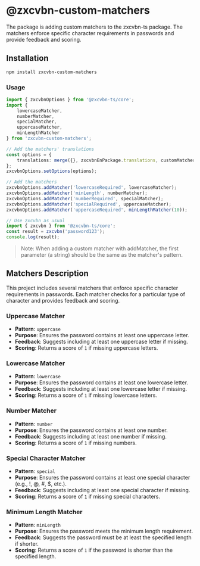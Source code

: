 # @zxcvbn-custom-matchers

The package is adding custom matchers to the zxcvbn-ts package. The matchers enforce specific character requirements in passwords and provide feedback and scoring.

## Installation
```sh
npm install zxcvbn-custom-matchers
```

### Usage
```ts
import { zxcvbnOptions } from '@zxcvbn-ts/core';
import {
    lowercaseMatcher,
    numberMatcher,
    specialMatcher,
    uppercaseMatcher,
    minLengthMatcher
} from 'zxcvbn-custom-matchers';

// Add the matchers' translations
const options = {
    translations: merge({}, zxcvbnEnPackage.translations, customMatchersTranslations)
};
zxcvbnOptions.setOptions(options);

// Add the matchers
zxcvbnOptions.addMatcher('lowercaseRequired', lowercaseMatcher);
zxcvbnOptions.addMatcher('minLength', numberMatcher);
zxcvbnOptions.addMatcher('numberRequired', specialMatcher);
zxcvbnOptions.addMatcher('specialRequired', uppercaseMatcher);
zxcvbnOptions.addMatcher('uppercaseRequired', minLengthMatcher(10));

// Use zxcvbn as usual
import { zxcvbn } from '@zxcvbn-ts/core';
const result = zxcvbn('password123');
console.log(result);
```

>Note: When adding a custom matcher with addMatcher, the first parameter (a string) should be the same as the matcher's pattern.

## Matchers Description

This project includes several matchers that enforce specific character requirements in passwords. Each matcher checks for a particular type of character and provides feedback and scoring.

### Uppercase Matcher

- **Pattern**: `uppercase`
- **Purpose**: Ensures the password contains at least one uppercase letter.
- **Feedback**: Suggests including at least one uppercase letter if missing.
- **Scoring**: Returns a score of `1` if missing uppercase letters.

### Lowercase Matcher

- **Pattern**: `lowercase`
- **Purpose**: Ensures the password contains at least one lowercase letter.
- **Feedback**: Suggests including at least one lowercase letter if missing.
- **Scoring**: Returns a score of `1` if missing lowercase letters.

### Number Matcher

- **Pattern**: `number`
- **Purpose**: Ensures the password contains at least one number.
- **Feedback**: Suggests including at least one number if missing.
- **Scoring**: Returns a score of `1` if missing numbers.

### Special Character Matcher

- **Pattern**: `special`
- **Purpose**: Ensures the password contains at least one special character (e.g., !, @, #, $, etc.).
- **Feedback**: Suggests including at least one special character if missing.
- **Scoring**: Returns a score of `1` if missing special characters.

### Minimum Length Matcher

- **Pattern**: `minLength`
- **Purpose**: Ensures the password meets the minimum length requirement.
- **Feedback**: Suggests the password must be at least the specified length if shorter.
- **Scoring**: Returns a score of `1` if the password is shorter than the specified length.
